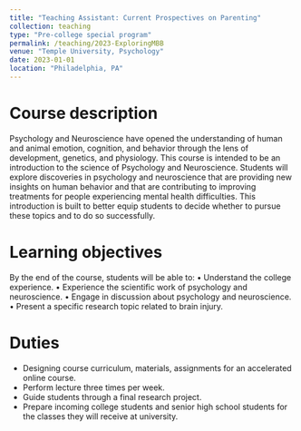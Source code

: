 ```yaml
---
title: "Teaching Assistant: Current Prospectives on Parenting"
collection: teaching
type: "Pre-college special program"
permalink: /teaching/2023-ExploringMBB
venue: "Temple University, Psychology"
date: 2023-01-01
location: "Philadelphia, PA"
---
```


Course description
==========
Psychology and Neuroscience have opened the understanding of human and animal emotion, cognition, and behavior through the lens of development, genetics, and physiology. This course is intended to be an introduction to the science of Psychology and Neuroscience. Students will explore discoveries in psychology and neuroscience that are providing new insights on human behavior and that are contributing to improving treatments for people experiencing mental health difficulties. This introduction is built to better equip students to decide whether to pursue these topics and to do so successfully.

Learning objectives
=======
By the end of the course, students will be able to:
• Understand the college experience.
• Experience the scientific work of psychology and neuroscience.
• Engage in discussion about psychology and neuroscience.
• Present a specific research topic related to brain injury.

Duties
======
* Designing course curriculum, materials, assignments for an accelerated online course.
* Perform lecture three times per week.
* Guide students through a final research project.
* Prepare incoming college students and senior high school students for the classes they will receive at university.
